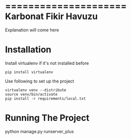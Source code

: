 =====================
Karbonat Fikir Havuzu
=====================

Explanation will come here

Installation
============

Install virtualenv if it's not installed before

    pip install virtualenv

Use following to set up the project

    virtualenv venv --distribute
    source venv/bin/activate
    pip install -r requirements/local.txt 

Running The Project
===================

  python manage.py runserver_plus
